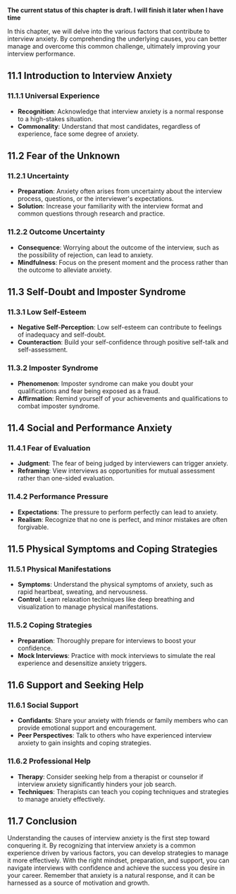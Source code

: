 **The current status of this chapter is draft. I will finish it later when I have time**

In this chapter, we will delve into the various factors that contribute to interview anxiety. By comprehending the underlying causes, you can better manage and overcome this common challenge, ultimately improving your interview performance.

11.1 **Introduction to Interview Anxiety**
------------------------------------------

### 11.1.1 **Universal Experience**

* **Recognition**: Acknowledge that interview anxiety is a normal response to a high-stakes situation.
* **Commonality**: Understand that most candidates, regardless of experience, face some degree of anxiety.

11.2 **Fear of the Unknown**
----------------------------

### 11.2.1 **Uncertainty**

* **Preparation**: Anxiety often arises from uncertainty about the interview process, questions, or the interviewer's expectations.
* **Solution**: Increase your familiarity with the interview format and common questions through research and practice.

### 11.2.2 **Outcome Uncertainty**

* **Consequence**: Worrying about the outcome of the interview, such as the possibility of rejection, can lead to anxiety.
* **Mindfulness**: Focus on the present moment and the process rather than the outcome to alleviate anxiety.

11.3 **Self-Doubt and Imposter Syndrome**
-----------------------------------------

### 11.3.1 **Low Self-Esteem**

* **Negative Self-Perception**: Low self-esteem can contribute to feelings of inadequacy and self-doubt.
* **Counteraction**: Build your self-confidence through positive self-talk and self-assessment.

### 11.3.2 **Imposter Syndrome**

* **Phenomenon**: Imposter syndrome can make you doubt your qualifications and fear being exposed as a fraud.
* **Affirmation**: Remind yourself of your achievements and qualifications to combat imposter syndrome.

11.4 **Social and Performance Anxiety**
---------------------------------------

### 11.4.1 **Fear of Evaluation**

* **Judgment**: The fear of being judged by interviewers can trigger anxiety.
* **Reframing**: View interviews as opportunities for mutual assessment rather than one-sided evaluation.

### 11.4.2 **Performance Pressure**

* **Expectations**: The pressure to perform perfectly can lead to anxiety.
* **Realism**: Recognize that no one is perfect, and minor mistakes are often forgivable.

11.5 **Physical Symptoms and Coping Strategies**
------------------------------------------------

### 11.5.1 **Physical Manifestations**

* **Symptoms**: Understand the physical symptoms of anxiety, such as rapid heartbeat, sweating, and nervousness.
* **Control**: Learn relaxation techniques like deep breathing and visualization to manage physical manifestations.

### 11.5.2 **Coping Strategies**

* **Preparation**: Thoroughly prepare for interviews to boost your confidence.
* **Mock Interviews**: Practice with mock interviews to simulate the real experience and desensitize anxiety triggers.

11.6 **Support and Seeking Help**
---------------------------------

### 11.6.1 **Social Support**

* **Confidants**: Share your anxiety with friends or family members who can provide emotional support and encouragement.
* **Peer Perspectives**: Talk to others who have experienced interview anxiety to gain insights and coping strategies.

### 11.6.2 **Professional Help**

* **Therapy**: Consider seeking help from a therapist or counselor if interview anxiety significantly hinders your job search.
* **Techniques**: Therapists can teach you coping techniques and strategies to manage anxiety effectively.

11.7 **Conclusion**
-------------------

Understanding the causes of interview anxiety is the first step toward conquering it. By recognizing that interview anxiety is a common experience driven by various factors, you can develop strategies to manage it more effectively. With the right mindset, preparation, and support, you can navigate interviews with confidence and achieve the success you desire in your career. Remember that anxiety is a natural response, and it can be harnessed as a source of motivation and growth.
